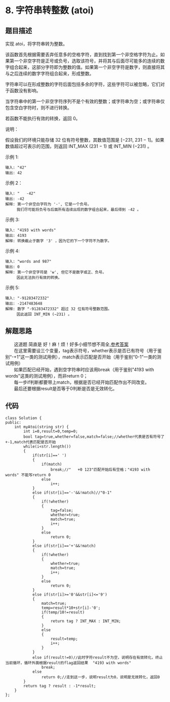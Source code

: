 # 8. 字符串转整数 (atoi)

## 题目描述
实现 atoi，将字符串转为整数。
		
该函数首先根据需要丢弃任意多的空格字符，直到找到第一个非空格字符为止。如果第一个非空字符是正号或负号，选取该符号，并将其与后面尽可能多的连续的数字组合起来，这部分字符即为整数的值。如果第一个非空字符是数字，则直接将其与之后连续的数字字符组合起来，形成整数。
		
字符串可以在形成整数的字符后面包括多余的字符，这些字符可以被忽略，它们对于函数没有影响。
		
当字符串中的第一个非空字符序列不是个有效的整数；或字符串为空；或字符串仅包含空白字符时，则不进行转换。
		
若函数不能执行有效的转换，返回 0。
		
说明：
		
假设我们的环境只能存储 32 位有符号整数，其数值范围是 [−231,  231 − 1]。如果数值超过可表示的范围，则返回  INT_MAX (231 − 1) 或 INT_MIN (−231) 。
		
示例 1:
```
输入: "42"
输出: 42
```
示例 2：
```
输入: "   -42"
输出: -42
解释: 第一个非空白字符为 '-', 它是一个负号。
     我们尽可能将负号与后面所有连续出现的数字组合起来，最后得到 -42 。
```
示例 3:
```
输入: "4193 with words"
输出: 4193
解释: 转换截止于数字 '3' ，因为它的下一个字符不为数字。
```
示例 4:
```
输入: "words and 987"
输出: 0
解释: 第一个非空字符是 'w', 但它不是数字或正、负号。
     因此无法执行有效的转换。
```
示例 5:
```
输入: "-91283472332"
输出: -2147483648
解释: 数字 "-91283472332" 超过 32 位有符号整数范围。 
     因此返回 INT_MIN (−231) 。
```

## 解题思路
&#160; &#160; &#160; &#160;这道题 简直是 好！麻！烦！好多小细节想不周全,[参考答案](https://blog.csdn.net/deephacking/article/details/82892057)		
&#160; &#160; &#160; &#160;在这里需要设三个变量，tag表示符号，whether表示是否已有符号（用于鉴别“-+1”这一类的测试用例），match表示匹配是否开始（用于鉴别“0-1”一类的测试用例）		
&#160; &#160; &#160; &#160;如果匹配已经开始，遇到空字符串时应该用break（用于鉴别"4193 with words"这类的测试用例），而非return 0；		
&#160; &#160; &#160; &#160;每一步if判断都要带上match，根据是否已经开始匹配作出不同改变。		
&#160; &#160; &#160; &#160;最后还要根据result是否等于0判断是否是无效转化。
        
## 代码
```
class Solution {
public:
    int myAtoi(string str) {
        int i=0,result=0,temp=0;
        bool tag=true,whether=false,match=false;//whether代表是否有符号了 +-1,match代表匹配是否开始
        while(i<str.length())
        {
            if(str[i]==' ')
            {
                if(match)
                    break;//"   +0 123"匹配开始后有空格；"4193 with words" 不能写return 0
                else
                    i++;
            }
            else if(str[i]=='-'&&!match)//"0-1"
            {
                if(!whether)
                {
                    tag=false;
                    whether=true;
                    match=true;
                    i++;
                }
                else
                    return 0;
            }
            else if(str[i]=='+'&&!match)
            {
                if(!whether)
                {
                    whether=true;
                    match=true;
                    i++;
                }
                else
                    return 0;
            }
            else if(str[i]>='0'&&str[i]<='9')
            {
                match=true;
                temp=result*10+str[i]-'0';
                if(temp/10!=result)
                {
                    return tag ? INT_MAX : INT_MIN;
                }
                else
                {
                    result=temp;
                    i++;                
                }
            }
            else if(result!=0)//此时字符result不为空，说明存在有效转化，终止当前循环，循环外面根据result的flag返回结果  "4193 with words"
                break;
            else
                return 0;//走到这一步，说明result为0，说明是无效转化，返回0
        }
        return tag ? result : -1*result;
    }
};
```
